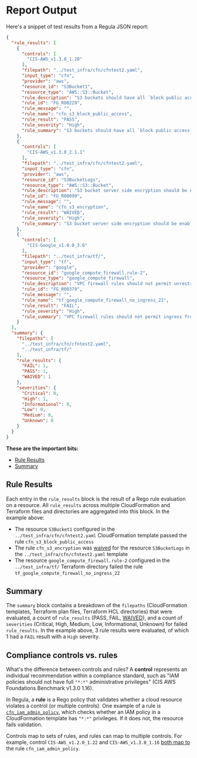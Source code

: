 # Report Output

Here's a snippet of test results from a Regula JSON report:

```json
{
  "rule_results": [
    {
      "controls": [
        "CIS-AWS_v1.3.0_1.20"
      ],
      "filepath": "../test_infra/cfn/cfntest2.yaml",
      "input_type": "cfn",
      "provider": "aws",
      "resource_id": "S3Bucket1",
      "resource_type": "AWS::S3::Bucket",
      "rule_description": "S3 buckets should have all `block public access` options enabled. AWS's S3 Block Public Access feature has four settings: BlockPublicAcls, IgnorePublicAcls, BlockPublicPolicy, and RestrictPublicBuckets. All four settings should be enabled to help prevent the risk of a data breach.",
      "rule_id": "FG_R00229",
      "rule_message": "",
      "rule_name": "cfn_s3_block_public_access",
      "rule_result": "PASS",
      "rule_severity": "High",
      "rule_summary": "S3 buckets should have all `block public access` options enabled"
    },
    {
      "controls": [
        "CIS-AWS_v1.3.0_2.1.1"
      ],
      "filepath": "../test_infra/cfn/cfntest2.yaml",
      "input_type": "cfn",
      "provider": "aws",
      "resource_id": "S3BucketLogs",
      "resource_type": "AWS::S3::Bucket",
      "rule_description": "S3 bucket server side encryption should be enabled. Enabling server-side encryption (SSE) on S3 buckets at the object level protects data at rest and helps prevent the breach of sensitive information assets. Objects can be encrypted with S3-Managed Keys (SSE-S3), KMS-Managed Keys (SSE-KMS), or Customer-Provided Keys (SSE-C).",
      "rule_id": "FG_R00099",
      "rule_message": "",
      "rule_name": "cfn_s3_encryption",
      "rule_result": "WAIVED",
      "rule_severity": "High",
      "rule_summary": "S3 bucket server side encryption should be enabled"
    },
    {
      "controls": [
        "CIS-Google_v1.0.0_3.6"
      ],
      "filepath": "../test_infra/tf/",
      "input_type": "tf",
      "provider": "google",
      "resource_id": "google_compute_firewall.rule-2",
      "resource_type": "google_compute_firewall",
      "rule_description": "VPC firewall rules should not permit unrestricted access from the internet to port 22 (SSH). Removing unfettered connectivity to remote console services, such as SSH, reduces a server's exposure to risk.",
      "rule_id": "FG_R00379",
      "rule_message": "",
      "rule_name": "tf_google_compute_firewall_no_ingress_22",
      "rule_result": "FAIL",
      "rule_severity": "High",
      "rule_summary": "VPC firewall rules should not permit ingress from '0.0.0.0/0' to port 22 (SSH)"
    }
  ],
  "summary": {
    "filepaths": [
      "../test_infra/cfn/cfntest2.yaml",
      "../test_infra/tf/"
    ],
    "rule_results": {
      "FAIL": 1,
      "PASS": 1,
      "WAIVED": 1
    },
    "severities": {
      "Critical": 0,
      "High": 1,
      "Informational": 0,
      "Low": 0,
      "Medium": 0,
      "Unknown": 0
    }
  }
}
```

**These are the important bits:**

- [Rule Results](#rule-results)
- [Summary](#summary)

## Rule Results

Each entry in the `rule_results` block is the result of a Rego rule evaluation on a resource. All `rule_results` across multiple CloudFormation and Terraform files and directories are aggregated into this block. In the example above:

- The resource `S3Bucket1` configured in the `../test_infra/cfn/cfntest2.yaml` CloudFormation template passed the rule `cfn_s3_block_public_access`
- The rule `cfn_s3_encryption` was [waived](configuration.md#waiving-rule-results) for the resource `S3BucketLogs` in the `../test_infra/cfn/cfntest2.yaml` template
- The resource `google_compute_firewall.rule-2` configured in the `../test_infra/tf/` Terraform directory failed the rule `tf_google_compute_firewall_no_ingress_22`

## Summary

The `summary` block contains a breakdown of the `filepaths` (CloudFormation templates, Terraform plan files, Terraform HCL directories) that were evaluated, a count of `rule_results` (PASS, FAIL, [WAIVED](configuration.md#waiving-rule-results)), and a count of `severities` (Critical, High, Medium, Low, Informational, Unknown) for failed `rule_results`. In the example above, 3 rule results were evaluated, of which 1 had a `FAIL` result with a `High` severity.

## Compliance controls vs. rules

What's the difference between controls and rules? A **control** represents an individual recommendation within a compliance standard, such as "IAM policies should not have full `"*:*"` administrative privileges" (CIS AWS Foundations Benchmark v1.3.0 1.16).

In Regula, a **rule** is a Rego policy that validates whether a cloud resource violates a control (or multiple controls). One example of a rule is [`cfn_iam_admin_policy`](https://github.com/fugue/regula/blob/master/rego/rules/cfn/iam/admin_policy.rego), which checks whether an IAM policy in a CloudFormation template has `"*:*"` privileges. If it does not, the resource fails validation.

Controls map to sets of rules, and rules can map to multiple controls. For example, control `CIS-AWS_v1.2.0_1.22` and `CIS-AWS_v1.3.0_1.16` [both map to](https://github.com/fugue/regula/blob/master/rego/rules/cfn/iam/admin_policy.rego) the rule `cfn_iam_admin_policy`.
